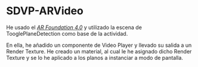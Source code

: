 # SDVP-ARVideo
He usado el [*AR Foundation 4.0*](https://docs.unity3d.com/Packages/com.unity.xr.arfoundation@4.0/manual/index.html) y utilizado la escena de TooglePlaneDetection como base de la actividad.

En ella, he añadido un componente de Video Player y llevado su salida a un Render Texture. He creado un material, al cual le he asignado dicho Render Texture y se lo he aplicado a los planos a instanciar a modo de pantalla.
